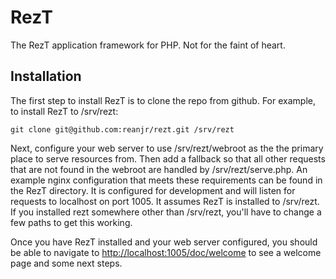 RezT
====
The RezT application framework for PHP.  Not for the faint of heart.

Installation
------------
The first step to install RezT is to clone the repo from github.  For example,
to install RezT to /srv/rezt:

    git clone git@github.com:reanjr/rezt.git /srv/rezt

Next, configure your web server to use /srv/rezt/webroot as the the primary
place to serve resources from.  Then add a fallback so that all other requests
that are not found in the webroot are handled by /srv/rezt/serve.php.  An
example nginx configuration that meets these requirements can be found in the
RezT directory.  It is configured for development and will listen for requests
to localhost on port 1005.  It assumes RezT is installed to /srv/rezt.  If you
installed rezt somewhere other than /srv/rezt, you'll have to change a few paths
to get this working.

Once you have RezT installed and your web server configured, you should be able
to navigate to <http://localhost:1005/doc/welcome> to see a welcome page and
some next steps.
